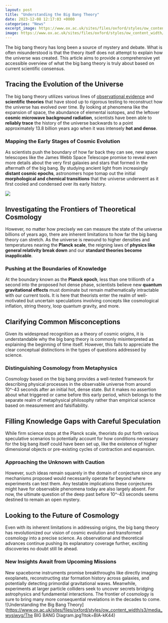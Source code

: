```yaml
---
layout: post
title: "Understanding the Big Bang Theory"
date: 2023-12-08 12:17:03 +0000
categories: "News"
excerpt_image: https://www.ox.ac.uk/sites/files/oxford/styles/ow_content_width/s3/media_wysiwyg/The BIG BANG Diagram.jpg?itok=BlA-kK44
image: https://www.ox.ac.uk/sites/files/oxford/styles/ow_content_width/s3/media_wysiwyg/The BIG BANG Diagram.jpg?itok=BlA-kK44
---
```


The big bang theory has long been a source of mystery and debate. What is often misunderstood is that the theory itself does not attempt to explain how the universe was created. This article aims to provide a comprehensive yet accessible overview of what the big bang theory is truly about based on current scientific consensus.
## Tracing the Evolution of the Universe
The big bang theory utilizes various lines of [observational evidence](https://store.fi.io.vn/collection/addy) and **scientific theories** that have stood up to rigorous testing to reconstruct how the universe has evolved over time. By looking at phenomena like the expansion of space, the abundance of elemental isotopes, and the leftover **cosmic microwave background radiation**, scientists have been able to **reliably trace** the history of the universe backwards to a point approximately 13.8 billion years ago when it was intensely **hot and dense**. 
### Mapping the Early Stages of Cosmic Evolution
As scientists push the boundary of how far back they can see, new space telescopes like the James Webb Space Telescope promise to reveal even more details about the very first galaxies and stars that formed in the aftermath of the big bang. By studying ancient light from increasingly **distant cosmic epochs**, astronomers hope tomap out the initial **morphological and chemical transitions** that the universe underwent as it first cooled and condensed over its early history.

![](https://www.thoughtco.com/thmb/08Kc33al0cUwRFgYB_3dQAjv02U=/1500x0/filters:no_upscale():max_bytes(150000):strip_icc()/131226922_HighRes-resize-56a72be03df78cf77292fbe1.jpg)
## Investigating the Frontiers of Theoretical Cosmology 
However, no matter how precisely we can measure the state of the universe billions of years ago, there are inherent limitations to how far the big bang theory can stretch. As the universe is rewound to higher densities and temperatures nearing the **Planck scale**, the reigning laws of **physics like general relativity break down** and our **standard theories become inapplicable**.
### Pushing at the Boundaries of Knowledge 
At the boundary known as the **Planck epoch**, less than one trillionth of a second into the proposed hot dense phase, scientists believe new **quantum gravitational effects** must dominate but remain mathematically intractable with our current tools. It is here that theorists enter the realm of well-motivated but uncertain speculations involving concepts like cosmological inflation, string theory, loop quantum gravity, and more.
## Clarifying Common Misconceptions
Given its widespread recognition as a theory of cosmic origins, it is understandable why the big bang theory is commonly misinterpreted as explaining the beginning of time itself. However, this fails to appreciate the clear conceptual distinctions in the types of questions addressed by science.
### Distinguishing Cosmology from Metaphysics
Cosmology based on the big bang provides a well-tested framework for describing physical processes in the observable universe from around 10^-43 seconds after an initial hot, dense state. But it makes no assertion about what triggered or came before this early period, which belongs to the separate realm of metaphysical philosophy rather than empirical science based on measurement and falsifiability. 
## Filling Knowledge Gaps with Careful Speculation
While firm science stops at the Planck scale, theorists do put forth various speculative scenarios to potentially account for how conditions necessary for the big bang itself could have been set up, like the existence of higher dimensional objects or pre-existing cycles of contraction and expansion.
### Approaching the Unknown with Caution
However, such ideas remain squarely in the domain of conjecture since any mechanisms proposed would necessarily operate far beyond where experiments can test them. Any testable implications these conjectures might have for observable phenomena today are also largely absent. For now, the ultimate question of the deep past before 10^-43 seconds seems destined to remain an open mystery.
## Looking to the Future of Cosmology 
Even with its inherent limitations in addressing origins, the big bang theory has revolutionized our vision of cosmic evolution and transformed cosmology into a precise science. As observational and theoretical advances continue pushing its explanatory coverage further, exciting discoveries no doubt still lie ahead. 
### New Insights Await from Upcoming Missions
New spaceborne instruments promise breakthroughs like directly imaging exoplanets, reconstructing star formation history across galaxies, and potentially detecting primordial gravitational waves. Meanwhile, experiments at larger particle colliders seek to uncover secrets bridging astrophysics and fundamental interactions. The frontier of cosmology is sure to bring many more consequential revelations in the decades to come.
![Understanding the Big Bang Theory](https://www.ox.ac.uk/sites/files/oxford/styles/ow_content_width/s3/media_wysiwyg/The BIG BANG Diagram.jpg?itok=BlA-kK44)
